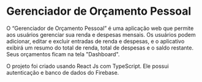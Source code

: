 # Gerenciador de Orçamento Pessoal

O “Gerenciador de Orçamento Pessoal” é uma aplicação web que permite aos usuários gerenciar sua renda e despesas mensais. Os usuários podem adicionar, editar e excluir entradas de renda e despesas, e o aplicativo exibirá um resumo do total de renda, total de despesas e o saldo restante.
Seus orçamentos ficam na tela "Dashboard".

O projeto foi criado usando React Js com TypeScript. Ele possui autenticação e banco de dados do Firebase.
